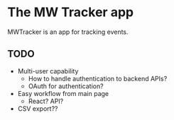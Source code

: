 # The MW Tracker app

MWTracker is an app for tracking events.

## TODO

- Multi-user capability
  + How to handle authentication to backend APIs? 
  + OAuth for authentication?
- Easy workflow from main page
  + React? API?
- CSV export??
